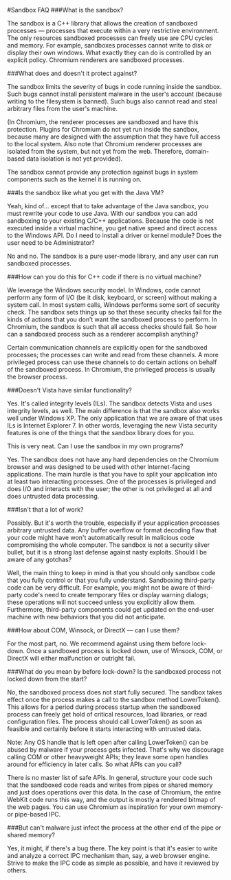 #Sandbox FAQ
###What is the sandbox?

The sandbox is a C++ library that allows the creation of sandboxed processes — processes that execute within a very restrictive environment. The only resources sandboxed processes can freely use are CPU cycles and memory. For example, sandboxes processes cannot write to disk or display their own windows. What exactly they can do is controlled by an explicit policy. Chromium renderers are sandboxed processes. 

###What does and doesn't it protect against?

The sandbox limits the severity of bugs in code running inside the sandbox. Such bugs cannot install persistent malware in the user's account (because writing to the filesystem is banned). Such bugs also cannot read and steal arbitrary files from the user's machine.

(In Chromium, the renderer processes are sandboxed and have this protection. Plugins for Chromium do not yet run inside the sandbox, because many are designed with the assumption that they have full access to the local system. Also note that Chromium renderer processes are isolated from the system, but not yet from the web. Therefore, domain-based data isolation is not yet provided).

The sandbox cannot provide any protection against bugs in system components such as the kernel it is running on.

###Is the sandbox like what you get with the Java VM?

Yeah, kind of... except that to take advantage of the Java sandbox, you must rewrite your code to use Java. With our sandbox you can add sandboxing to your existing C/C++ applications. Because the code is not executed inside a virtual machine, you get native speed and direct access to the Windows API.
Do I need to install a driver or kernel module? Does the user need to be Administrator?

No and no. The sandbox is a pure user-mode library, and any user can run sandboxed processes.

###How can you do this for C++ code if there is no virtual machine?

We leverage the Windows security model. In Windows, code cannot perform any form of I/O (be it disk, keyboard, or screen) without making a system call. In most system calls, Windows performs some sort of security check. The sandbox sets things up so that these security checks fail for the kinds of actions that you don’t want the sandboxed process to perform. In Chromium, the sandbox is such that all access checks should fail.
So how can a sandboxed process such as a renderer accomplish anything?

Certain communication channels are explicitly open for the sandboxed processes; the processes can write and read from these channels. A more privileged process can use these channels to do certain actions on behalf of the sandboxed process. In Chromium, the privileged process is usually the browser process.

###Doesn't Vista have similar functionality? 

Yes. It's called integrity levels (ILs). The sandbox detects Vista and uses integrity levels, as well. The main difference is that the sandbox also works well under Windows XP. The only application that we are aware of that uses ILs is Internet Explorer 7. In other words, leveraging the new Vista security features is one of the things that the sandbox library does for you.

This is very neat. Can I use the sandbox in my own programs?

Yes. The sandbox does not have any hard dependencies on the Chromium browser and was designed to be used with other Internet-facing applications. The main hurdle is that you have to split your application into at least two interacting processes. One of the processes is privileged and does I/O and interacts with the user; the other is not privileged at all and does untrusted data processing.

###Isn't that a lot of work?

Possibly. But it's worth the trouble, especially if your application processes arbitrary untrusted data. Any buffer overflow or format decoding flaw that your code might have won't automatically result in malicious code compromising the whole computer. The sandbox is not a security silver bullet, but it is a strong last defense against nasty exploits.
Should I be aware of any gotchas?

Well, the main thing to keep in mind is that you should only sandbox code that you fully control or that you fully understand. Sandboxing third-party code can be very difficult. For example, you might not be aware of third-party code's need to create temporary files or display warning dialogs; these operations will not succeed unless you explicitly allow them. Furthermore, third-party components could get updated on the end-user machine with new behaviors that you did not anticipate.

###How about COM, Winsock, or DirectX — can I use them?

For the most part, no. We recommend against using them before lock-down. Once a sandboxed process is locked down, use of Winsock, COM, or DirectX will either malfunction or outright fail.

###What do you mean by before lock-down? Is the sandboxed process not locked down from the start?

No, the sandboxed process does not start fully secured. The sandbox takes effect once the process makes a call to the sandbox method LowerToken(). This allows for a period during process startup when the sandboxed process can freely get hold of critical resources, load libraries, or read configuration files. The process should call LowerToken() as soon as feasible and certainly before it starts interacting with untrusted data. 

Note: Any OS handle that is left open after calling LowerToken() can be abused by malware if your process gets infected. That's why we discourage calling COM or other heavyweight APIs; they leave some open handles around for efficiency in later calls.
So what APIs can you call?

There is no master list of safe APIs. In general, structure your code such that the sandboxed code reads and writes from pipes or shared memory and just does operations over this data. In the case of Chromium, the entire WebKit code runs this way, and the output is mostly a rendered bitmap of the web pages. You can use Chromium as inspiration for your own memory- or pipe-based IPC.

###But can't malware just infect the process at the other end of the pipe or shared memory?

Yes, it might, if there's a bug there. The key point is that it's easier to write and analyze a correct IPC mechanism than, say, a web browser engine. Strive to make the IPC code as simple as possible, and have it reviewed by others.